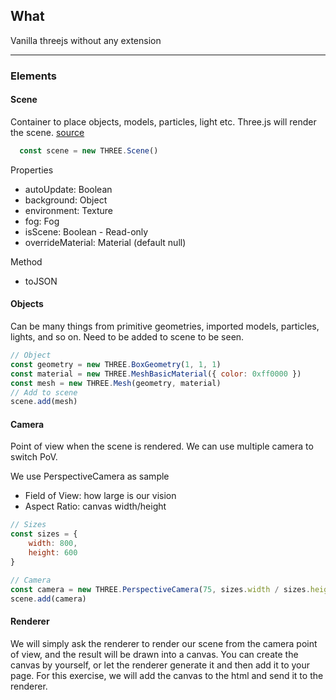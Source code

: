 ## What 
Vanilla threejs without any extension

---
### Elements
#### Scene
Container to place objects, models, particles, light etc. Three.js will render the scene.
[source](https://threejs.org/docs/index.html#api/en/scenes/Scene)
```js
  const scene = new THREE.Scene()
```

Properties
- autoUpdate: Boolean
- background: Object
- environment: Texture
- fog: Fog
- isScene: Boolean - Read-only
- overrideMaterial: Material (default null)

Method
- toJSON

#### Objects
Can be many things from primitive geometries, imported models, particles, lights, and so on. Need to be added to scene to be seen.

```js
// Object
const geometry = new THREE.BoxGeometry(1, 1, 1)
const material = new THREE.MeshBasicMaterial({ color: 0xff0000 })
const mesh = new THREE.Mesh(geometry, material)
// Add to scene
scene.add(mesh)
```
#### Camera
Point of view when the scene is rendered. We can use multiple camera to switch PoV.

We use PerspectiveCamera as sample
- Field of View: how large is our vision
- Aspect Ratio: canvas width/height

```js
// Sizes
const sizes = {
    width: 800,
    height: 600
}

// Camera
const camera = new THREE.PerspectiveCamera(75, sizes.width / sizes.height)
scene.add(camera)
```

#### Renderer
We will simply ask the renderer to render our scene from the camera point of view, and the result will be drawn into a canvas. You can create the canvas by yourself, or let the renderer generate it and then add it to your page. For this exercise, we will add the canvas to the html and send it to the renderer.
